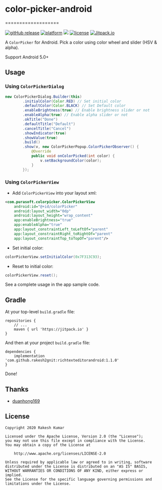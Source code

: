 # color-picker-android
===================

[![gitHub release](https://img.shields.io/github/release/rakesh2gnit/color-picker-android.svg?style=social)](https://github.com/rakesh2gnit/color-picker-android/releases) [![platform](https://img.shields.io/badge/platform-android-brightgreen.svg)](https://developer.android.com/index.html) <a target="_blank" href="https://android-arsenal.com/api?level=21"><img src="https://img.shields.io/badge/API-21%2B-brightgreen.svg?style=flat"></a> [![license](https://img.shields.io/badge/license-Apache%202-green.svg)](https://github.com/duanhong169/ColorPicker/blob/master/LICENSE) [![Jitpack.io](https://jitpack.io/v/rakesh2gnit/color-picker-android.svg)](https://jitpack.io/#rakesh2gnit/color-picker-android)

A `ColorPicker` for Android. Pick a color using color wheel and slider (HSV & alpha).

Support Android 5.0+

## Usage

### Using `ColorPickerDialog`

```java
new ColorPickerDialog.Builder(this)
        .initialColor(Color.RED) // Set initial color
        .defaultColor(Color.BLACK) // Set Default color
        .enableBrightness(true) // Enable brightness slider or not
        .enableAlpha(true) // Enable alpha slider or not
        .okTitle("Done")
        .defaultTitle("Default")
        .cancelTitle("Cancel")
        .showIndicator(true)
        .showValue(true)
        .build()
        .show(v, new ColorPickerPopup.ColorPickerObserver() {
            @Override
            public void onColorPicked(int color) {
                v.setBackgroundColor(color);
            }
        });
```

### Using `ColorPickerView`

* Add `ColorPickerView` into your layout xml:

```xml
<com.purasoft.colorpicker.ColorPickerView
    android:id="@+id/colorPicker"
    android:layout_width="0dp"
    android:layout_height="wrap_content"
    app:enableBrightness="true"
    app:enableAlpha="true"
    app:layout_constraintLeft_toLeftOf="parent"
    app:layout_constraintRight_toRightOf="parent"
    app:layout_constraintTop_toTopOf="parent"/>
```

* Set initial color:

```java
colorPickerView.setInitialColor(0x7F313C93);
```

* Reset to initial color:

```java
colorPickerView.reset();
```

See a complete usage in the app sample code.

## Gradle

At your top-level `build.gradle` file:

    repositories {
        // ...
        maven { url 'https://jitpack.io' }
    }
    
And then at your project `build.gradle` file:

    dependencies {
        implementation 'com.github.rakesh2gnit:richtexteditorandroid:1.1.0'
    }
    
Done!

## Thanks

 - [duanhong169](https://github.com/duanhong169/ColorPicker)
 
## License

    Copyright 2020 Rakesh Kumar

    Licensed under the Apache License, Version 2.0 (the "License");
    you may not use this file except in compliance with the License.
    You may obtain a copy of the License at

        http://www.apache.org/licenses/LICENSE-2.0

    Unless required by applicable law or agreed to in writing, software
    distributed under the License is distributed on an "AS IS" BASIS,
    WITHOUT WARRANTIES OR CONDITIONS OF ANY KIND, either express or implied.
    See the License for the specific language governing permissions and
    limitations under the License.
